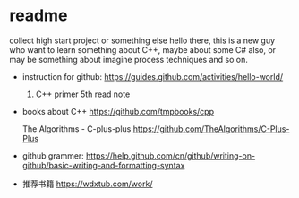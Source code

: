 # readme
collect high start project or something else
hello there, this is a new guy who want to learn something about C++, maybe about some C# also, or may be something about imagine process techniques and so on.
- instruction for github:
  https://guides.github.com/activities/hello-world/
  
  1. C++ primer 5th  read note
- books about C++
  https://github.com/tmpbooks/cpp
  
  The Algorithms - C-plus-plus
  https://github.com/TheAlgorithms/C-Plus-Plus
  
 - github grammer:
 https://help.github.com/cn/github/writing-on-github/basic-writing-and-formatting-syntax
 
 - 推荐书籍
 https://wdxtub.com/work/
